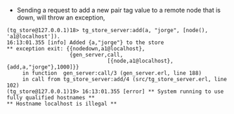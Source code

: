 * Sending a request to add a new pair tag value to a remote node that is down, will throw an exception,

```
(tg_store@127.0.0.1)18> tg_store_server:add(a, "jorge", [node(), 'a1@localhost']).
16:13:01.355 [info] Added {a,"jorge"} to the store
** exception exit: {{nodedown,a1@localhost},
                    {gen_server,call,
                                [{node,a1@localhost},{add,a,"jorge"},1000]}}
     in function  gen_server:call/3 (gen_server.erl, line 188)
     in call from tg_store_server:add/4 (src/tg_store_server.erl, line 102)
(tg_store@127.0.0.1)19> 16:13:01.355 [error] ** System running to use fully qualified hostnames **
** Hostname localhost is illegal **
```